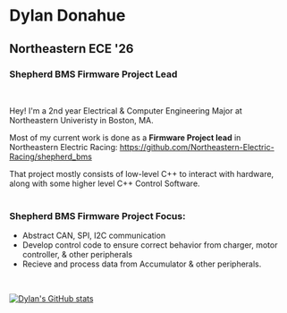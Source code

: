 # Dylan Donahue
## Northeastern ECE '26
### Shepherd BMS Firmware Project Lead
 <br />

 

Hey! I'm a 2nd year Electrical & Computer Engineering Major at Northeastern Univeristy in Boston, MA. 

Most of my current work is done as a **Firmware Project lead** in Northeastern Electric Racing:
https://github.com/Northeastern-Electric-Racing/shepherd_bms

That project mostly consists of low-level C++ to interact with hardware, along with some higher level C++ Control Software.
<br />
<br />


### Shepherd BMS Firmware Project Focus:

* Abstract CAN, SPI, I2C communication 
* Develop control code to ensure correct behavior from charger, motor controller, & other peripherals
* Recieve and process data from Accumulator & other peripherals.

<br />





[![Dylan's GitHub stats](https://github-readme-stats.vercel.app/api?username=dyldonahue&theme=dark&show_icons=true&count_private=true&hide=stars)](https://github.com/anuraghazra/github-readme-stats)

